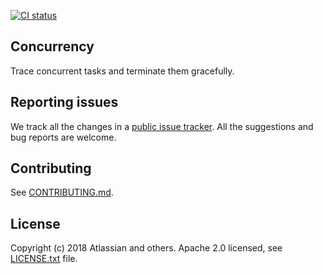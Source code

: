 [![CI status](https://github.com/atlassian/concurrency/workflows/CI/badge.svg)](https://github.com/atlassian/concurrency/actions?query=branch%3Amaster+workflow%3ACI)

## Concurrency
Trace concurrent tasks and terminate them gracefully.

## Reporting issues

We track all the changes in a [public issue tracker](https://ecosystem.atlassian.net/secure/RapidBoard.jspa?rapidView=457&projectKey=JPERF).
All the suggestions and bug reports are welcome.

## Contributing

See [CONTRIBUTING.md](CONTRIBUTING.md).

## License
Copyright (c) 2018 Atlassian and others.
Apache 2.0 licensed, see [LICENSE.txt](LICENSE.txt) file.
